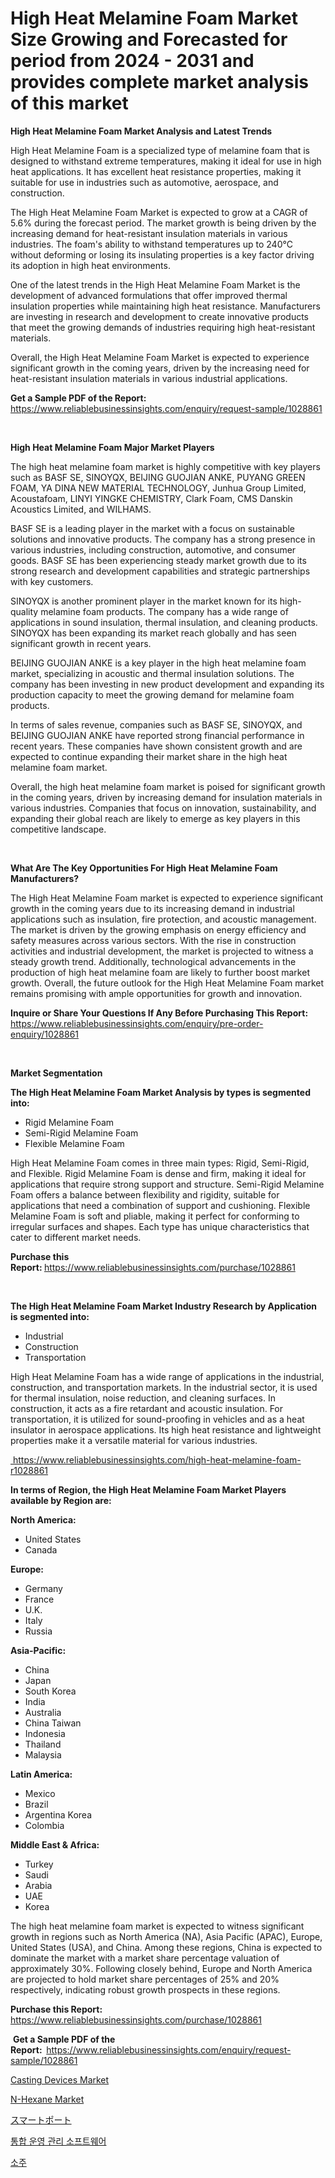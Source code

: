 <p><h1>High Heat Melamine Foam Market Size Growing and Forecasted for period from 2024 - 2031 and provides complete market analysis of this market</h1></p><p><strong>High Heat Melamine Foam Market Analysis and Latest Trends</strong></p>
<p><p>High Heat Melamine Foam is a specialized type of melamine foam that is designed to withstand extreme temperatures, making it ideal for use in high heat applications. It has excellent heat resistance properties, making it suitable for use in industries such as automotive, aerospace, and construction.</p><p>The High Heat Melamine Foam Market is expected to grow at a CAGR of 5.6% during the forecast period. The market growth is being driven by the increasing demand for heat-resistant insulation materials in various industries. The foam's ability to withstand temperatures up to 240°C without deforming or losing its insulating properties is a key factor driving its adoption in high heat environments.</p><p>One of the latest trends in the High Heat Melamine Foam Market is the development of advanced formulations that offer improved thermal insulation properties while maintaining high heat resistance. Manufacturers are investing in research and development to create innovative products that meet the growing demands of industries requiring high heat-resistant materials.</p><p>Overall, the High Heat Melamine Foam Market is expected to experience significant growth in the coming years, driven by the increasing need for heat-resistant insulation materials in various industrial applications.</p></p>
<p><strong>Get a Sample PDF of the Report:&nbsp;</strong> <a href="https://www.reliablebusinessinsights.com/enquiry/request-sample/1028861">https://www.reliablebusinessinsights.com/enquiry/request-sample/1028861</a></p>
<p>&nbsp;</p>
<p><strong>High Heat Melamine Foam Major Market Players</strong></p>
<p><p>The high heat melamine foam market is highly competitive with key players such as BASF SE, SINOYQX, BEIJING GUOJIAN ANKE, PUYANG GREEN FOAM, YA DINA NEW MATERIAL TECHNOLOGY, Junhua Group Limited, Acoustafoam, LINYI YINGKE CHEMISTRY, Clark Foam, CMS Danskin Acoustics Limited, and WILHAMS. </p><p>BASF SE is a leading player in the market with a focus on sustainable solutions and innovative products. The company has a strong presence in various industries, including construction, automotive, and consumer goods. BASF SE has been experiencing steady market growth due to its strong research and development capabilities and strategic partnerships with key customers. </p><p>SINOYQX is another prominent player in the market known for its high-quality melamine foam products. The company has a wide range of applications in sound insulation, thermal insulation, and cleaning products. SINOYQX has been expanding its market reach globally and has seen significant growth in recent years.</p><p>BEIJING GUOJIAN ANKE is a key player in the high heat melamine foam market, specializing in acoustic and thermal insulation solutions. The company has been investing in new product development and expanding its production capacity to meet the growing demand for melamine foam products.</p><p>In terms of sales revenue, companies such as BASF SE, SINOYQX, and BEIJING GUOJIAN ANKE have reported strong financial performance in recent years. These companies have shown consistent growth and are expected to continue expanding their market share in the high heat melamine foam market.</p><p>Overall, the high heat melamine foam market is poised for significant growth in the coming years, driven by increasing demand for insulation materials in various industries. Companies that focus on innovation, sustainability, and expanding their global reach are likely to emerge as key players in this competitive landscape.</p></p>
<p>&nbsp;</p>
<p><strong>What Are The Key Opportunities For High Heat Melamine Foam Manufacturers?</strong></p>
<p><p>The High Heat Melamine Foam market is expected to experience significant growth in the coming years due to its increasing demand in industrial applications such as insulation, fire protection, and acoustic management. The market is driven by the growing emphasis on energy efficiency and safety measures across various sectors. With the rise in construction activities and industrial development, the market is projected to witness a steady growth trend. Additionally, technological advancements in the production of high heat melamine foam are likely to further boost market growth. Overall, the future outlook for the High Heat Melamine Foam market remains promising with ample opportunities for growth and innovation.</p></p>
<p><strong>Inquire or Share Your Questions If Any Before Purchasing This Report:</strong> <a href="https://www.reliablebusinessinsights.com/enquiry/pre-order-enquiry/1028861">https://www.reliablebusinessinsights.com/enquiry/pre-order-enquiry/1028861</a></p>
<p>&nbsp;</p>
<p><strong>Market Segmentation</strong></p>
<p><strong>The High Heat Melamine Foam Market Analysis by types is segmented into:</strong></p>
<p><ul><li>Rigid Melamine Foam</li><li>Semi-Rigid Melamine Foam</li><li>Flexible Melamine Foam</li></ul></p>
<p><p>High Heat Melamine Foam comes in three main types: Rigid, Semi-Rigid, and Flexible. Rigid Melamine Foam is dense and firm, making it ideal for applications that require strong support and structure. Semi-Rigid Melamine Foam offers a balance between flexibility and rigidity, suitable for applications that need a combination of support and cushioning. Flexible Melamine Foam is soft and pliable, making it perfect for conforming to irregular surfaces and shapes. Each type has unique characteristics that cater to different market needs.</p></p>
<p><strong>Purchase this Report:&nbsp;</strong><a href="https://www.reliablebusinessinsights.com/purchase/1028861">https://www.reliablebusinessinsights.com/purchase/1028861</a></p>
<p>&nbsp;</p>
<p><strong>The High Heat Melamine Foam Market Industry Research by Application is segmented into:</strong></p>
<p><ul><li>Industrial</li><li>Construction</li><li>Transportation</li></ul></p>
<p><p>High Heat Melamine Foam has a wide range of applications in the industrial, construction, and transportation markets. In the industrial sector, it is used for thermal insulation, noise reduction, and cleaning surfaces. In construction, it acts as a fire retardant and acoustic insulation. For transportation, it is utilized for sound-proofing in vehicles and as a heat insulator in aerospace applications. Its high heat resistance and lightweight properties make it a versatile material for various industries.</p></p>
<p><a href="https://www.reliablebusinessinsights.com/high-heat-melamine-foam-r1028861">&nbsp;https://www.reliablebusinessinsights.com/high-heat-melamine-foam-r1028861</a></p>
<p><strong>In terms of Region, the High Heat Melamine Foam Market Players available by Region are:</strong></p>
<p>
    <p> <strong> North America: </strong>
        <ul>
            <li>United States</li>
            <li>Canada</li>
        </ul>
        </p> 
    <p> <strong> Europe: </strong>
        <ul>
            <li>Germany</li>
            <li>France</li>
            <li>U.K.</li>
            <li>Italy</li>
            <li>Russia</li>
        </ul>
        </p> 
    <p> <strong> Asia-Pacific: </strong>
        <ul>
            <li>China</li>
            <li>Japan</li>
            <li>South Korea</li>
            <li>India</li>
            <li>Australia</li>
            <li>China Taiwan</li>
            <li>Indonesia</li>
            <li>Thailand</li>
            <li>Malaysia</li>
        </ul>
        </p> 
    <p> <strong> Latin America: </strong>
        <ul>
            <li>Mexico</li>
            <li>Brazil</li>
            <li>Argentina Korea</li>
            <li>Colombia</li>
        </ul>
        </p> 
    <p> <strong> Middle East & Africa: </strong>
        <ul>
            <li>Turkey</li>
            <li>Saudi</li>
            <li>Arabia</li>
            <li>UAE</li>
            <li>Korea</li>
        </ul>
    </p>
    </p>
<p><p>The high heat melamine foam market is expected to witness significant growth in regions such as North America (NA), Asia Pacific (APAC), Europe, United States (USA), and China. Among these regions, China is expected to dominate the market with a market share percentage valuation of approximately 30%. Following closely behind, Europe and North America are projected to hold market share percentages of 25% and 20% respectively, indicating robust growth prospects in these regions.</p></p>
<p><strong>Purchase this Report: </strong><a href="https://www.reliablebusinessinsights.com/purchase/1028861">https://www.reliablebusinessinsights.com/purchase/1028861</a></p>
<p>&nbsp;<strong>Get a Sample PDF of the Report:&nbsp;&nbsp;</strong><a href="https://www.reliablebusinessinsights.com/enquiry/request-sample/1028861">https://www.reliablebusinessinsights.com/enquiry/request-sample/1028861</a></p>
<p><strong></strong></p>
<p><p><a href="https://github.com/wusalecollins540tpqoz/Market-Research-Report-List-2/blob/main/casting-devices-market.md">Casting Devices Market</a></p><p><a href="https://github.com/kathiaseamanalvaradovlprc2h/Market-Research-Report-List-2/blob/main/n-hexane-market.md">N-Hexane Market</a></p><p><a href="https://medium.com/@saigekulas/%E3%82%B9%E3%83%9E%E3%83%BC%E3%83%88%E3%83%9D%E3%83%BC%E3%83%88%E5%B8%82%E5%A0%B4%E3%81%AE%E8%A6%8F%E6%A8%A1-cagr-%E3%83%88%E3%83%AC%E3%83%B3%E3%83%89-2024%E5%B9%B4-2030%E5%B9%B4-828ee25018ca">スマートポート</a></p><p><a href="https://medium.com/@aidenreinger/%ED%86%B5%ED%95%A9%EC%9A%B4%EC%98%81%EA%B4%80%EB%A6%AC-%EC%86%8C%ED%94%84%ED%8A%B8%EC%9B%A8%EC%96%B4-%EC%8B%9C%EC%9E%A5-%EC%8B%9C%EC%9E%A5-cagr-%EC%8B%9C%EC%9E%A5%EB%8F%99%ED%96%A5-%EB%B0%8F-%EC%84%B1%EC%9E%A5-%EC%A0%84%EB%9E%B5%EC%97%90-%EB%8C%80%ED%95%9C-%ED%86%B5%EC%B0%B0%EB%A0%A5-3943167600d6">통합 운영 관리 소프트웨어</a></p><p><a href="https://github.com/valroy852/Market-Research-Report-List-1/blob/main/399325378527.md">소주</a></p></p>
